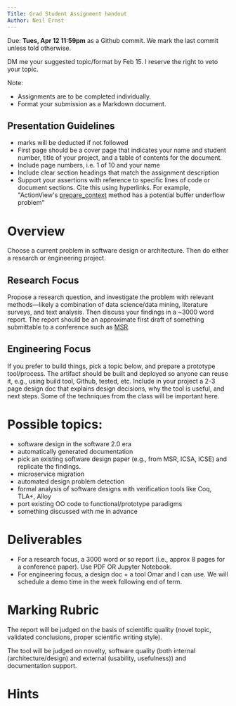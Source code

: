 ```yaml
---
Title: Grad Student Assignment handout
Author: Neil Ernst
---
```

Due: **Tues, Apr 12 11:59pm** as a Github commit. We mark the last commit unless told otherwise.

DM me your suggested topic/format by Feb 15. I reserve the right to veto your topic. 

Note:

* Assignments are to be completed individually.
* Format your submission as a Markdown document. 

## Presentation Guidelines

* marks will be deducted if not followed
* First page should be a cover page that indicates your name and student number, title of your project, and a table of contents for the document.
* Include page numbers, i.e. 1 of 10 and your name 
* Include clear section headings that match the assignment description
* Support your assertions with reference to specific lines of code or document sections. Cite this using hyperlinks. For example, "ActionView's [prepare_context](https://github.com/rails/rails/blob/7ca3ab415d409ba39b07ff5a96da06d68098069b/actionview/lib/action_view/context.rb#L22) method has a potential buffer underflow problem"

# Overview
Choose a current problem in software design or architecture.  Then do either a research or engineering project.

## Research Focus
Propose a research question, and investigate the problem with relevant methods—likely a combination of data science/data mining, literature surveys, and text analysis. Then discuss your findings in a ~3000 word report. The report should be an approximate first draft of something submittable to a conference such as [MSR](http://msrconf.org).

## Engineering Focus
If you prefer to build things, pick a topic below, and prepare a  prototype tool/process. The artifact should be built and deployed so anyone can reuse it, e.g., using build tool, Github, tested, etc. Include in your project a 2-3 page design doc that explains design decisions, why the tool is useful, and next steps. Some of the techniques from the class will be important here.

# Possible topics:

- software design in the software 2.0 era
- automatically generated documentation
- pick an existing software design paper (e.g., from MSR, ICSA, ICSE) and replicate the findings. 
- microservice migration
- automated design problem detection
- formal analysis of software designs with verification tools like Coq, TLA+, Alloy
- port existing OO code to functional/prototype paradigms
- something discussed with me in advance

# Deliverables
* For a research focus, a 3000 word or so report (i.e., approx 8 pages for a conference paper). Use PDF OR Jupyter Notebook.
* For engineering focus, a design doc + a tool Omar and I can use. We will schedule a demo time in the week following end of term. 

# Marking Rubric
The report will be judged on the basis of scientific quality (novel topic, validated conclusions, proper scientific writing style).

The tool will be judged on novelty, software quality (both internal (architecture/design) and external (usability, usefulness)) and documentation support.

# Hints


